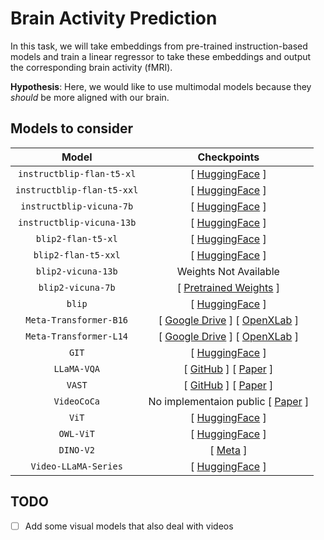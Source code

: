 # Brain Activity Prediction

In this task, we will take embeddings from pre-trained instruction-based models and train a linear regressor to take 
these embeddings and output the corresponding brain activity (fMRI).

**Hypothesis**: Here, we would like to use multimodal models because they _should_ be more aligned with our brain.

## Models to consider

|              Model         |                                                Checkpoints                                                                                                                                                                                   |
|:--------------------------:|:--------------------------------------------------------------------------------------------------------------------------------------------------------------------------------------------------------------------------------------------:|
| `instructblip-flan-t5-xl`  | [ [HuggingFace](https://huggingface.co/Salesforce/instructblip-flan-t5-xl) ]                                                                                                                                                                 |
| `instructblip-flan-t5-xxl` | [ [HuggingFace](https://huggingface.co/Salesforce/instructblip-flan-t5-xxl) ]                                                                                                                                                                |
| `instructblip-vicuna-7b`   | [ [HuggingFace](https://huggingface.co/Salesforce/instructblip-vicuna-7b) ]                                                                                                                                                                  |
| `instructblip-vicuna-13b`  | [ [HuggingFace](https://huggingface.co/Salesforce/instructblip-vicuna-13b) ]                                                                                                                                                                 |
| `blip2-flan-t5-xl`         | [ [HuggingFace](https://huggingface.co/Salesforce/blip2-flan-t5-xl) ]                                                                                                                                                                        |
| `blip2-flan-t5-xxl`        | [ [HuggingFace](https://huggingface.co/Salesforce/blip2-flan-t5-xxl) ]                                                                                                                                                                       |
| `blip2-vicuna-13b`         | Weights Not Available                                                                                                                                                                                                                        |
| `blip2-vicuna-7b`          | [ [Pretrained Weights](https://storage.googleapis.com/sfr-vision-language-research/LAVIS/models/BLIP2/blip2_pretrained_vicuna7b.pth) ]                                                                                                       |
| `blip`                     | [ [HuggingFace](https://huggingface.co/spaces/Salesforce/BLIP) ]                                                                                                                                                                             |
| `Meta-Transformer-B16`     | [ [Google Drive](https://drive.google.com/file/d/19ahcN2QKknkir_bayhTW5rucuAiX0OXq/view?usp=sharing) ] [ [OpenXLab](https://download.openxlab.org.cn/models/zhangyiyuan/MetaTransformer/weight//Meta-Transformer_base_patch16_encoder) ]     |
| `Meta-Transformer-L14`     | [ [Google Drive](https://drive.google.com/file/d/15EtzCBAQSqmelhdLz6k880A19_RpcX9B/view?usp=drive_link) ] [ [OpenXLab](https://download.openxlab.org.cn/models/zhangyiyuan/MetaTransformer/weight//Meta-Transformer_large_patch14_encoder) ] |
| `GIT`                      | [ [HuggingFace](https://huggingface.co/docs/transformers/model_doc/git) ]                                                                                                                                                                    |
| `LLaMA-VQA`                | [ [GitHub](https://github.com/mlvlab/Flipped-VQA) ] [ [Paper](https://arxiv.org/pdf/2310.15747v2.pdf) ]                                                                                                                                      |
| `VAST`                     | [ [GitHub](https://github.com/txh-mercury/vast) ] [ [Paper](https://arxiv.org/pdf/2305.18500v2.pdf) ]                                                                                                                                        |
| `VideoCoCa`                | No implementaion public [ [Paper](https://arxiv.org/pdf/2212.04979.pdf) ]                                                                                                                                                                    |
| `ViT`                      | [ [HuggingFace](https://huggingface.co/docs/transformers/model_doc/vit) ]                                                                                                                                                                    |
| `OWL-ViT`                  | [ [HuggingFace](https://huggingface.co/docs/transformers/model_doc/owlvit) ]                                                                                                                                                                 |
| `DINO-V2`                  | [ [Meta](https://dinov2.metademolab.com/) ]                                                                                                                                                                                                  |
| `Video-LLaMA-Series`       | [ [HuggingFace](https://huggingface.co/DAMO-NLP-SG/Video-LLaMA-Series) ]                                                                                                                                                                     |

## TODO

- [ ] Add some visual models that also deal with videos
